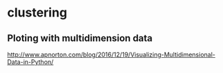 # clustering



## Ploting with multidimension data
http://www.apnorton.com/blog/2016/12/19/Visualizing-Multidimensional-Data-in-Python/